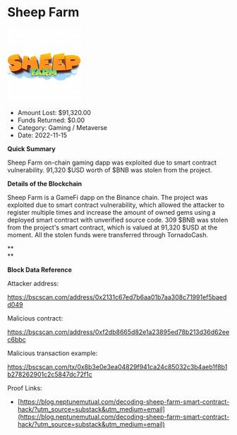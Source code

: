 # Sheep Farm
![Sheep Farm](/rektimages/Sheep-Farm.png)
- Amount Lost: $91,320.00
- Funds Returned: $0.00
- Category: Gaming / Metaverse
- Date: 2022-11-15

**Quick Summary**

Sheep Farm on-chain gaming dapp was exploited due to smart contract vulnerability. 91,320 $USD worth of $BNB was stolen from the project.

  


 **Details of the Blockchain**

Sheep Farm is a GameFi dapp on the Binance chain. The project was exploited due to smart contract vulnerability, which allowed the attacker to register multiple times and increase the amount of owned gems using a deployed smart contract with unverified source code. 309 $BNB was stolen from the project's smart contract, which is valued at 91,320 $USD at the moment. All the stolen funds were transferred through TornadoCash.

 **  
**

 **Block Data Reference**

Attacker address:

https://bscscan.com/address/0x2131c67ed7b6aa01b7aa308c71991ef5baedd049

  


Malicious contract:

https://bscscan.com/address/0xf2db8665d82e1a23895ed78b213d36d62eec6bbc

  


Malicious transaction example:

https://bscscan.com/tx/0x8b3e0e3ea04829f941ca24c85032c3b4aeb1f8b1b278262901c2c5847dc72f1c


Proof Links:
- [https://blog.neptunemutual.com/decoding-sheep-farm-smart-contract-hack/?utm_source=substack&utm_medium=email](https://blog.neptunemutual.com/decoding-sheep-farm-smart-contract-hack/?utm_source=substack&utm_medium=email)


